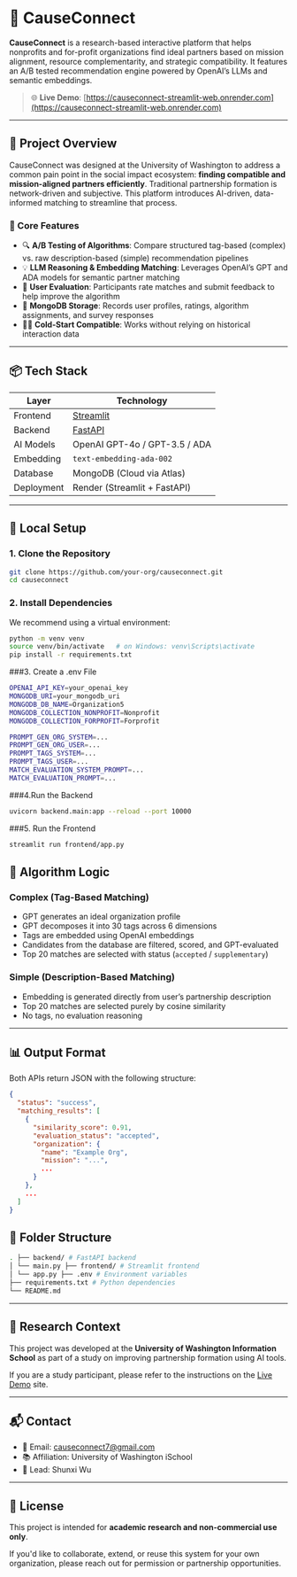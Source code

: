 # 🤝 CauseConnect

**CauseConnect** is a research-based interactive platform that helps nonprofits and for-profit organizations find ideal partners based on mission alignment, resource complementarity, and strategic compatibility. It features an A/B tested recommendation engine powered by OpenAI’s LLMs and semantic embeddings.

> 🌐 **Live Demo**: [https://causeconnect-streamlit-web.onrender.com](https://causeconnect-streamlit-web.onrender.com)

---

## 🧭 Project Overview

CauseConnect was designed at the University of Washington to address a common pain point in the social impact ecosystem: **finding compatible and mission-aligned partners efficiently**. Traditional partnership formation is network-driven and subjective. This platform introduces AI-driven, data-informed matching to streamline that process.

### 🎯 Core Features

- 🔍 **A/B Testing of Algorithms**: Compare structured tag-based (complex) vs. raw description-based (simple) recommendation pipelines
- 💡 **LLM Reasoning & Embedding Matching**: Leverages OpenAI’s GPT and ADA models for semantic partner matching
- 🧪 **User Evaluation**: Participants rate matches and submit feedback to help improve the algorithm
- 💾 **MongoDB Storage**: Records user profiles, ratings, algorithm assignments, and survey responses
- 🧑‍🔬 **Cold-Start Compatible**: Works without relying on historical interaction data

---

## 📦 Tech Stack

| Layer        | Technology                        |
|--------------|-----------------------------------|
| Frontend     | [Streamlit](https://streamlit.io) |
| Backend      | [FastAPI](https://fastapi.tiangolo.com) |
| AI Models    | OpenAI GPT-4o / GPT-3.5 / ADA     |
| Embedding    | `text-embedding-ada-002`          |
| Database     | MongoDB (Cloud via Atlas)         |
| Deployment   | Render (Streamlit + FastAPI)      |

---

## 🧰 Local Setup

### 1. Clone the Repository

```bash
git clone https://github.com/your-org/causeconnect.git
cd causeconnect
```
### 2. Install Dependencies

We recommend using a virtual environment:

```bash
python -m venv venv
source venv/bin/activate   # on Windows: venv\Scripts\activate
pip install -r requirements.txt
```
###3. Create a .env File
```bash
OPENAI_API_KEY=your_openai_key
MONGODB_URI=your_mongodb_uri
MONGODB_DB_NAME=Organization5
MONGODB_COLLECTION_NONPROFIT=Nonprofit
MONGODB_COLLECTION_FORPROFIT=Forprofit

PROMPT_GEN_ORG_SYSTEM=...
PROMPT_GEN_ORG_USER=...
PROMPT_TAGS_SYSTEM=...
PROMPT_TAGS_USER=...
MATCH_EVALUATION_SYSTEM_PROMPT=...
MATCH_EVALUATION_PROMPT=...
```
###4.Run the Backend
```bash
uvicorn backend.main:app --reload --port 10000
```
###5. Run the Frontend
```bash
streamlit run frontend/app.py
```
## 🔬 Algorithm Logic

### Complex (Tag-Based Matching)

- GPT generates an ideal organization profile  
- GPT decomposes it into 30 tags across 6 dimensions  
- Tags are embedded using OpenAI embeddings  
- Candidates from the database are filtered, scored, and GPT-evaluated  
- Top 20 matches are selected with status (`accepted` / `supplementary`)

### Simple (Description-Based Matching)

- Embedding is generated directly from user’s partnership description  
- Top 20 matches are selected purely by cosine similarity  
- No tags, no evaluation reasoning

---

## 📊 Output Format

Both APIs return JSON with the following structure:

```json
{
  "status": "success",
  "matching_results": [
    {
      "similarity_score": 0.91,
      "evaluation_status": "accepted",
      "organization": {
        "name": "Example Org",
        "mission": "...",
        ...
      }
    },
    ...
  ]
}
```
## 📁 Folder Structure
```bash
. ├── backend/ # FastAPI backend
│ └── main.py ├── frontend/ # Streamlit frontend
│ └── app.py ├── .env # Environment variables
├── requirements.txt # Python dependencies
└── README.md

```
---

## 🧪 Research Context

This project was developed at the **University of Washington Information School** as part of a study on improving partnership formation using AI tools.

If you are a study participant, please refer to the instructions on the [Live Demo](https://causeconnect-streamlit-web.onrender.com) site.

---

## 📬 Contact

- 📧 Email: causeconnect7@gmail.com  
- 📚 Affiliation: University of Washington iSchool  
- 🧠 Lead: Shunxi Wu

---

## 📝 License

This project is intended for **academic research and non-commercial use only**.

If you'd like to collaborate, extend, or reuse this system for your own organization, please reach out for permission or partnership opportunities.


